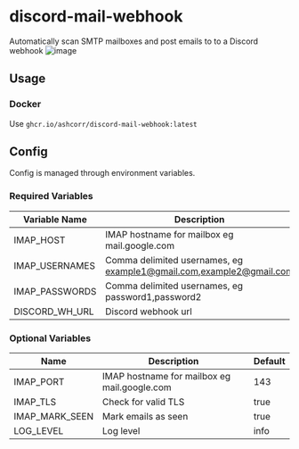 # discord-mail-webhook

Automatically scan SMTP mailboxes and post emails to to a Discord webhook
![image](https://user-images.githubusercontent.com/21217225/126869453-95b5ddd1-fc0a-4444-8c64-e11b56f2caac.png)


## Usage
### Docker
Use `ghcr.io/ashcorr/discord-mail-webhook:latest`

## Config
Config is managed through environment variables.

### Required Variables
| Variable Name  | Description                                                         |
| -------------- | ------------------------------------------------------------------- |
| IMAP_HOST      | IMAP hostname for mailbox eg mail.google.com                        |
| IMAP_USERNAMES | Comma delimited usernames, eg example1@gmail.com,example2@gmail.com |
| IMAP_PASSWORDS | Comma delimited usernames, eg password1,password2                   |
| DISCORD_WH_URL | Discord webhook url                                                 |

### Optional Variables

| Name           | Description                                  | Default |
| -------------- | -------------------------------------------- | ------- |
| IMAP_PORT      | IMAP hostname for mailbox eg mail.google.com | 143     |
| IMAP_TLS       | Check for valid TLS                          | true    |
| IMAP_MARK_SEEN | Mark emails as seen                          | true    |
| LOG_LEVEL      | Log level                                    | info    |
